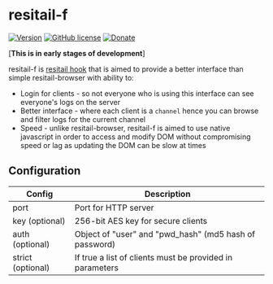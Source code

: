 # resitail-f

[![Version](https://img.shields.io/npm/v/resitail-f.svg)](https://www.npmjs.com/package/resitail-f)
[![GitHub license](https://img.shields.io/badge/License-Apache%202.0-blue.svg)](https://github.com/muflihun/resitail-f/blob/master/LICENSE)
[![Donate](https://img.shields.io/badge/Donate-PayPal-green.svg)](https://www.paypal.me/MuflihunDotCom/25)

[**This is in early stages of development**]

resitail-f is [resitail hook](https://github.com/muflihun/resitail#overview) that is aimed to provide a better interface than simple resitail-browser with ability to:

 * Login for clients - so not everyone who is using this interface can see everyone's logs on the server
 * Better interface - where each client is a `channel` hence you can browse and filter logs for the current channel
 * Speed - unlike resitail-browser, resitail-f is aimed to use native javascript in order to access and modify DOM without compromising speed or lag as updating the DOM can be slow at times

## Configuration

 | **Config** | Description |
 |-----------|--------------|
 | port | Port for HTTP server|
 | key (optional) | 256-bit AES key for secure clients |
 | auth (optional) | Object of "user" and "pwd_hash" (md5 hash of password) |
 | strict (optional) | If true a list of clients must be provided in parameters |
